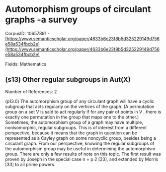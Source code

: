 # Automorphism groups of circulant graphs -a survey

CorpusID: 10657891 - [https://www.semanticscholar.org/paper/4633b6e23f8b5d325229149d756e58a534fbcb2e](https://www.semanticscholar.org/paper/4633b6e23f8b5d325229149d756e58a534fbcb2e)

Fields: Mathematics

## (s13) Other regular subgroups in Aut(X)
Number of References: 2

(p13.0) The automorphism group of any circulant graph will have a cyclic subgroup that acts regularly on the vertices of the graph. (A permutation group on a set V is said to act regularly if for any pair of points in V , there is exactly one permutation in the group that maps one to the other.) Sometimes, the automorphism group of a graph may have multiple, nonisomorphic, regular subgroups. This is of interest from a different perspective, because it means that the graph in question can be represented as a Cayley graph on some noncyclic group, besides being a circulant graph. From our perspective, knowing the regular subgroups of the automorphism group may be useful in determining the automorphism group. There are only a few results of note on this topic. The first result was proven by Joseph in the special case n = p 2 [23], and extended by Morris [33] to all prime powers.
